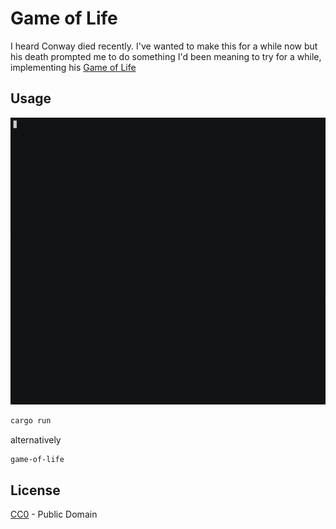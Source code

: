 # Game of Life

I heard Conway died recently. I've wanted to make this for a while now but his death prompted me to do something I'd been meaning to try for a while, implementing his [Game of Life](https://en.wikipedia.org/wiki/Conway%27s_Game_of_Life)

## Usage

![./game-of-life](./demo.gif)

```bash
cargo run
```

alternatively

```
game-of-life
```

## License

[CC0](LICENSE.md) - Public Domain
